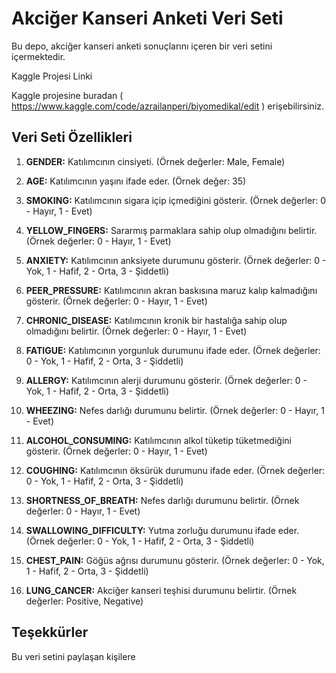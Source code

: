 # Akciğer Kanseri Anketi Veri Seti

Bu depo, akciğer kanseri anketi sonuçlarını içeren bir veri setini içermektedir.





Kaggle Projesi Linki

Kaggle projesine buradan ( https://www.kaggle.com/code/azrailanperi/biyomedikal/edit ) erişebilirsiniz.



## Veri Seti Özellikleri


1. **GENDER:** Katılımcının cinsiyeti. (Örnek değerler: Male, Female)

2. **AGE:** Katılımcının yaşını ifade eder. (Örnek değer: 35)

3. **SMOKING:** Katılımcının sigara içip içmediğini gösterir. (Örnek değerler: 0 - Hayır, 1 - Evet)

4. **YELLOW_FINGERS:** Sararmış parmaklara sahip olup olmadığını belirtir. (Örnek değerler: 0 - Hayır, 1 - Evet)

5. **ANXIETY:** Katılımcının anksiyete durumunu gösterir. (Örnek değerler: 0 - Yok, 1 - Hafif, 2 - Orta, 3 - Şiddetli)

6. **PEER_PRESSURE:** Katılımcının akran baskısına maruz kalıp kalmadığını gösterir. (Örnek değerler: 0 - Hayır, 1 - Evet)

7. **CHRONIC_DISEASE:** Katılımcının kronik bir hastalığa sahip olup olmadığını belirtir. (Örnek değerler: 0 - Hayır, 1 - Evet)

8. **FATIGUE:** Katılımcının yorgunluk durumunu ifade eder. (Örnek değerler: 0 - Yok, 1 - Hafif, 2 - Orta, 3 - Şiddetli)

9. **ALLERGY:** Katılımcının alerji durumunu gösterir. (Örnek değerler: 0 - Yok, 1 - Hafif, 2 - Orta, 3 - Şiddetli)

10. **WHEEZING:** Nefes darlığı durumunu belirtir. (Örnek değerler: 0 - Hayır, 1 - Evet)

11. **ALCOHOL_CONSUMING:** Katılımcının alkol tüketip tüketmediğini gösterir. (Örnek değerler: 0 - Hayır, 1 - Evet)

12. **COUGHING:** Katılımcının öksürük durumunu ifade eder. (Örnek değerler: 0 - Yok, 1 - Hafif, 2 - Orta, 3 - Şiddetli)

13. **SHORTNESS_OF_BREATH:** Nefes darlığı durumunu belirtir. (Örnek değerler: 0 - Hayır, 1 - Evet)

14. **SWALLOWING_DIFFICULTY:** Yutma zorluğu durumunu ifade eder. (Örnek değerler: 0 - Yok, 1 - Hafif, 2 - Orta, 3 - Şiddetli)

15. **CHEST_PAIN:** Göğüs ağrısı durumunu gösterir. (Örnek değerler: 0 - Yok, 1 - Hafif, 2 - Orta, 3 - Şiddetli)

16. **LUNG_CANCER:** Akciğer kanseri teşhisi durumunu belirtir. (Örnek değerler: Positive, Negative)




## Teşekkürler

Bu veri setini paylaşan kişilere
